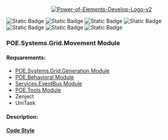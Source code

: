 <p align="center">
<a href="https://ibb.co/3sbBCHt"><img src="https://i.ibb.co/PYyw68B/Power-of-Elements-Develop-Logo-v2.png" alt="Power-of-Elements-Develop-Logo-v2"></a><br>
</p>
  
![Static Badge](https://img.shields.io/badge/Engine-Unity%206000.0.24f1-brightgreen)
![Static Badge](https://img.shields.io/badge/Version-v1.0%20(Alfa)-blue)
![Static Badge](https://img.shields.io/badge/C%23-violet)
![Static Badge](https://img.shields.io/badge/OOP-violet "# Object-Oriented programming")
![Static Badge](https://img.shields.io/badge/TBS-inactive "Turn-Based Strategy")
![Static Badge](https://img.shields.io/badge/CCG-inactive "Collectable Card Game")
![Static Badge](https://img.shields.io/badge/GBG-inactive "Grid Based Game")

### POE.Systems.Grid.Movement Module
#### Requarements: 
- [POE.Systems.Grid.Generation Module](https://github.com/Are0pag/GridGeneration](https://github.com/Are0pag/POE.Systems.Grid.Generation))
- [POE.Behavioral Module](https://github.com/Are0pag/Behavioral)
- [Services.EventBus Module](https://github.com/Are0pag/Services.EventBus)
- [POE.Tools Module](https://github.com/Are0pag/GridGeneration](https://github.com/Are0pag/POE.Tools))
- Zenject
- UniTask

#### Description:

#### [Code Style](https://github.com/Are0pag/POE.CodeStyle)
